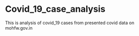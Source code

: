 # Covid_19_case_analysis
This is analysis of covid_19 cases from presented covid data on mohfw.gov.in
